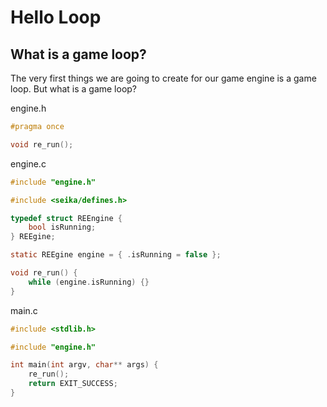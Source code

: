 # Hello Loop

## What is a game loop?

The very first things we are going to create for our game engine is a game loop.  But what is a game loop?

engine.h
```c
#pragma once

void re_run();
```

engine.c
```c
#include "engine.h"

#include <seika/defines.h>

typedef struct REEngine {
    bool isRunning;
} REEgine;

static REEgine engine = { .isRunning = false };

void re_run() {
    while (engine.isRunning) {}
}
```

main.c
```c
#include <stdlib.h>

#include "engine.h"

int main(int argv, char** args) {
    re_run();
    return EXIT_SUCCESS;
}
```
